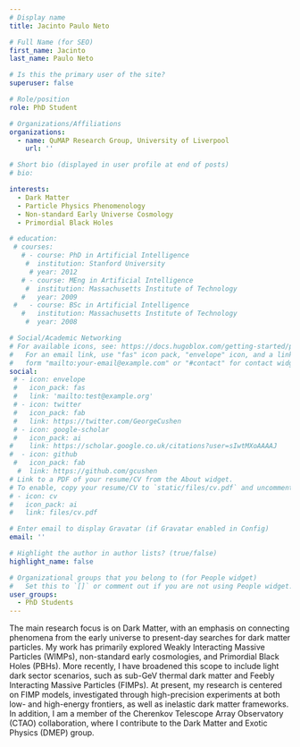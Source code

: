 ```yaml
---
# Display name
title: Jacinto Paulo Neto

# Full Name (for SEO)
first_name: Jacinto
last_name: Paulo Neto

# Is this the primary user of the site?
superuser: false

# Role/position
role: PhD Student

# Organizations/Affiliations
organizations:
  - name: QuMAP Research Group, University of Liverpool
    url: ''

# Short bio (displayed in user profile at end of posts)
# bio: 

interests:
  - Dark Matter
  - Particle Physics Phenomenology
  - Non-standard Early Universe Cosmology
  - Primordial Black Holes

# education:
 # courses:
   # - course: PhD in Artificial Intelligence
    #  institution: Stanford University
     # year: 2012
   # - course: MEng in Artificial Intelligence
    #  institution: Massachusetts Institute of Technology
   #   year: 2009
 #   - course: BSc in Artificial Intelligence
   #   institution: Massachusetts Institute of Technology
    #  year: 2008

# Social/Academic Networking
# For available icons, see: https://docs.hugoblox.com/getting-started/page-builder/#icons
#   For an email link, use "fas" icon pack, "envelope" icon, and a link in the
#   form "mailto:your-email@example.com" or "#contact" for contact widget.
social:
 # - icon: envelope
 #   icon_pack: fas
 #   link: 'mailto:test@example.org'
 # - icon: twitter
 #   icon_pack: fab
 #   link: https://twitter.com/GeorgeCushen
 # - icon: google-scholar
 #   icon_pack: ai
#    link: https://scholar.google.co.uk/citations?user=sIwtMXoAAAAJ
#  - icon: github
 #   icon_pack: fab
  #  link: https://github.com/gcushen
# Link to a PDF of your resume/CV from the About widget.
# To enable, copy your resume/CV to `static/files/cv.pdf` and uncomment the lines below.
# - icon: cv
#   icon_pack: ai
#   link: files/cv.pdf

# Enter email to display Gravatar (if Gravatar enabled in Config)
email: ''

# Highlight the author in author lists? (true/false)
highlight_name: false

# Organizational groups that you belong to (for People widget)
#   Set this to `[]` or comment out if you are not using People widget.
user_groups:
  - PhD Students
---
```

The main research focus is on Dark Matter, with an emphasis on connecting phenomena from the early universe to present-day searches for dark matter particles. My work has primarily explored Weakly Interacting Massive Particles (WIMPs), non-standard early cosmologies, and Primordial Black Holes (PBHs). More recently, I have broadened this scope to include light dark sector scenarios, such as sub-GeV thermal dark matter and Feebly Interacting Massive Particles (FIMPs). At present, my research is centered on FIMP models, investigated through high-precision experiments at both low- and high-energy frontiers, as well as inelastic dark matter frameworks. In addition, I am a member of the Cherenkov Telescope Array Observatory (CTAO) collaboration, where I contribute to the Dark Matter and Exotic Physics (DMEP) group.
